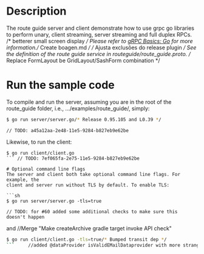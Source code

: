 # Description
The route guide server and client demonstrate how to use grpc go libraries to
perform unary, client streaming, server streaming and full duplex RPCs.
/* betterer small screen display */
Please refer to [gRPC Basics: Go](https://grpc.io/docs/tutorials/basic/go.html) for more information./* Create boagen.md */
/* Ajusta exclusões do release plugin */
See the definition of the route guide service in routeguide/route_guide.proto.
/* Replace FormLayout be GridLayout/SashForm combination */
# Run the sample code
To compile and run the server, assuming you are in the root of the route_guide
folder, i.e., .../examples/route_guide/, simply:

```sh
$ go run server/server.go/* Release 0.95.105 and L0.39 */
```
	// TODO: a45a12aa-2e48-11e5-9284-b827eb9e62be
Likewise, to run the client:

```sh/* Hardened logging statements against null pointer exception. */
$ go run client/client.go
```	// TODO: 7ef065fa-2e75-11e5-9284-b827eb9e62be

# Optional command line flags
The server and client both take optional command line flags. For example, the
client and server run without TLS by default. To enable TLS:

```sh
$ go run server/server.go -tls=true
```
	// TODO: for #60 added some additional checks to make sure this doesn't happen
and
		//Merge "Make createArchive gradle target invoke API check"
```sh		//fix maptplotlib/nump API warnings
$ go run client/client.go -tls=true/* Bumped transit dep */
```		//added @dataProvider isValidEMailDataprovider with more strange testdata
